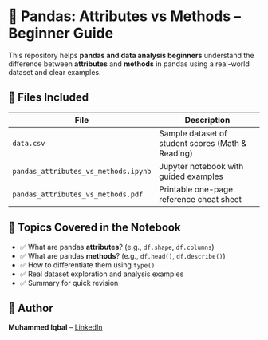 # 🐼 Pandas: Attributes vs Methods – Beginner Guide

This repository helps **pandas and data analysis beginners** understand the difference between **attributes** and **methods** in pandas using a real-world dataset and clear examples.

## 📁 Files Included

| File | Description |
|------|-------------|
| `data.csv` | Sample dataset of student scores (Math & Reading) |
| `pandas_attributes_vs_methods.ipynb` | Jupyter notebook with guided examples |
| `pandas_attributes_vs_methods.pdf` | Printable one-page reference cheat sheet |

## 📘 Topics Covered in the Notebook

- ✅ What are pandas **attributes**? (e.g., `df.shape`, `df.columns`)
- ✅ What are pandas **methods**? (e.g., `df.head()`, `df.describe()`)
- ✅ How to differentiate them using `type()`
- ✅ Real dataset exploration and analysis examples
- ✅ Summary for quick revision



## 📣 Author

**Muhammed Iqbal** – [LinkedIn](https://linkedin.com/in/iqbaltld)
